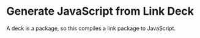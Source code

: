 
# Generate JavaScript from Link Deck

A deck is a package, so this compiles a link package to JavaScript.
